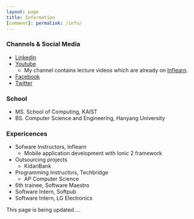 ```yaml
---
layout: page
title: Information
[comment]: permalink: /info/
---
```

### Channels & Social Media
- <a href="https://www.linkedin.com/in/cjm9236" target="_blank">Linkedin</a>
- <a href="https://www.youtube.com/channel/UCstP5AX2725CDpOCLx6K8yA" target="_blank">Youtube</a> 
    - My channel contains lecture videos which are already on <a href="https://www.inflearn.com" target="_blank">Inflearn</a>.
- <a href="https://www.facebook.com/cjm9236" target="_blank">Facebook</a>
- <a href="https://www.twitter.com/cjm9236" target="_blank">Twitter</a>

### School
- MS. School of Computing, KAIST
- BS. Computer Science and Engineering, Hanyang University

### Expericences
- Sofware Instructors, Inflearn
    - Mobile application development with Ionic 2 framework 
- Outsourcing projects
    - KidariBank
- Programming Instructors, Techbridge
    - AP Computer Science
- 6th trainee, Software Maestro
- Software Intern, Softpub
- Software Intern, LG Electronics


This page is being updated....
